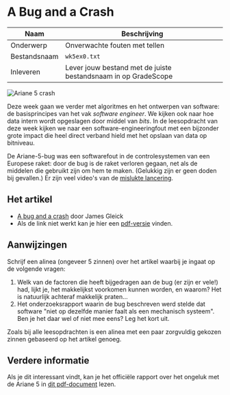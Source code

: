 # A Bug and a Crash

| Naam         | Beschrijving                                                   |
|--------------|----------------------------------------------------------------|
| Onderwerp    | Onverwachte fouten met tellen                                  |
| Bestandsnaam | `wk5ex0.txt`                                                   |
| Inleveren    | Lever jouw bestand met de juiste bestandsnaam in op GradeScope |

![Ariane 5 crash](images/Explosion_of_first_Ariane_5_flight_June_4_1996.jpg)

Deze week gaan we verder met algoritmes en het ontwerpen van software: de basisprincipes van het vak *software engineer*. We kijken ook naar hoe data intern wordt opgeslagen door middel van *bits*. In de leesopdracht van deze week kijken we naar een software-engineeringfout met een bijzonder grote impact die heel direct verband hield met het opslaan van data op bitniveau.

De Ariane-5-bug was een softwarefout in de controlesystemen van een Europese raket: door de bug is de raket verloren gegaan, net als de middelen die gebruikt zijn om hem te maken. (Gelukkig zijn er geen doden bij gevallen.) Er zijn veel video's van de [mislukte lancering](http://www.youtube.com/watch?v=gp_D8r-2hwk).

## Het artikel

* [A bug and a crash](http://www.around.com/ariane.html) door James Gleick
* Als de link niet werkt kan je hier een [pdf-versie](https://github.com/hanze-hbo-ict/programmeren/raw/master/readings/assets/gleick_article.pdf) vinden.

## Aanwijzingen

Schrijf een alinea (ongeveer 5 zinnen) over het artikel waarbij je ingaat op de volgende vragen:

1. Welk van de factoren die heeft bijgedragen aan de bug (er zijn er vele!) had, lijkt je, het makkelijkst voorkomen kunnen worden, en waarom? Het is natuurlijk achteraf makkelijk praten...
2. Het onderzoeksrapport waarin de bug beschreven werd stelde dat software "niet op dezelfde manier faalt als een mechanisch systeem". Ben je het daar wel of niet mee eens? Leg het kort uit.

Zoals bij alle leesopdrachten is een alinea met een paar zorgvuldig gekozen zinnen gebaseerd op het artikel genoeg.

## Verdere informatie

Als je dit interessant vindt, kan je het officiële rapport over het ongeluk met de Ariane 5 in [dit pdf-document](http://esamultimedia.esa.int/docs/esa-x-1819eng.pdf) lezen.
